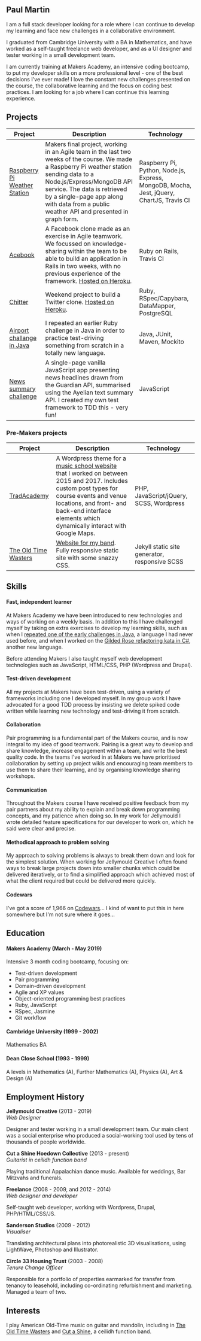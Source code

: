 ## Paul Martin

I am a full stack developer looking for a role where I can continue to develop my learning and face new challenges in a collaborative environment.

I graduated from Cambridge University with a BA in Mathematics, and have worked as a self-taught freelance web developer, and as a UI designer and tester working in a small development team.

I am currently training at Makers Academy, an intensive coding bootcamp, to put my developer skills on a more professional level - one of the best decisions I've ever made! I love the constant new challenges presented on the course, the collaborative learning and the focus on coding best practices. I am looking for a job where I can continue this learning experience.

## Projects

| Project   | Description   | Technology  |
|---|---|---|
| [Raspberry Pi Weather Station](https://github.com/Hives/makers-weather-station) | Makers final project, working in an Agile team in the last two weeks of the course. We made a Raspberry Pi weather station sending data to a Node.js/Express/MongoDB API service. The data is retrieved by a single-page app along with data from a public weather API and presented in graph form. | Raspberry Pi, Python, Node.js, Express, MongoDB, Mocha, Jest, jQuery, ChartJS, Travis CI |
| [Acebook](https://github.com/Hives/acebook-business-logic) | A Facebook clone made as an exercise in Agile teamwork. We focussed on knowledge-sharing within the team to be able to build an application in Rails in two weeks, with no previous experience of the framework. [Hosted on Heroku](https://acebook-business-logic.herokuapp.com/). | Ruby on Rails, Travis CI |
| [Chitter](https://github.com/Hives/chitter-challenge) | Weekend project to build a Twitter clone. [Hosted on Heroku](https://hivemind-chitter.herokuapp.com/).| Ruby, RSpec/Capybara, DataMapper, PostgreSQL |
| [Airport challange in Java](https://github.com/Hives/airport-challenge-java) | I repeated an earlier Ruby challenge in Java in order to practice test-driving something from scratch in a totally new language. | Java, JUnit, Maven, Mockito |
| [News summary challenge](https://github.com/Hives/news-summary-challenge) | A single-page vanilla JavaScript app presenting news headlines drawn from the Guardian API, summarised using the Ayelian text summary API. I created my own test framework to TDD this - very fun! | JavaScript |

### Pre-Makers projects

| Project   | Description   | Technology  |
|---|---|---|
| [TradAcademy](https://github.com/Hives/tradacademy-wordpress-theme-2) | A Wordpress theme for a [music school website](http://tradacademy.co.uk/) that I worked on between 2015 and 2017. Includes custom post types for course events and venue locations, and front- and back-end interface elements which dynamically interact with Google Maps. | PHP, JavaScript/jQuery, SCSS, Wordpress |
| [The Old Time Wasters](https://github.com/Hives/otw-single-page) | [Website for my band](http://theoldtimewasters.com/). Fully responsive static site with some snazzy CSS. | Jekyll static site generator, responsive SCSS |

## Skills

#### Fast, independent learner

At Makers Academy we have been introduced to new technologies and ways of working on a weekly basis. In addition to this I have challenged myself by taking on extra exercises to develop my learning skills, such as when I [repeated one of the early challenges in Java](https://github.com/Hives/airport-challenge-java), a language I had never used before, and when I worked on the [Gilded Rose refactoring kata in C#](https://github.com/Hives/gilded-rose-csharp), another new language.

Before attending Makers I also taught myself web development technologies such as JavaScript, HTML/CSS, PHP (Wordpress and Drupal).

#### Test-driven development

All my projects at Makers have been test-driven, using a variety of frameworks including one I developed myself. In my group work I have advocated for a good TDD process by insisting we delete spiked code written while learning new technology and test-driving it from scratch.

#### Collaboration

Pair programming is a fundamental part of the Makers course, and is now integral to my idea of good teamwork. Pairing is a great way to develop and share knowledge, increase engagement within a team, and write the best quality code. In the teams I've worked in at Makers we have prioritised collaboration by setting up project wikis and encouraging team members to use them to share their learning, and by organising knowledge sharing workshops.

#### Communication

Throughout the Makers course I have received positive feedback from my pair partners about my ability to explain and break down programming concepts, and my patience when doing so. In my work for Jellymould I wrote detailed feature specifications for our developer to work on, which he said were clear and precise.

#### Methodical approach to problem solving

My approach to solving problems is always to break them down and look for the simplest solution. When working for Jellymould Creative I often found ways to break large projects down into smaller chunks which could be delivered iteratively, or to find a simplified approach which achieved most of what the client required but could be delivered more quickly.

#### Codewars

I've got a score of 1,966 on [Codewars](https://www.codewars.com/users/Hives)... I kind of want to put this in here somewhere but I'm not sure where it goes...

## Education

#### Makers Academy (March - May 2019)

Intensive 3 month coding bootcamp, focusing on:
- Test-driven development
- Pair programming
- Domain-driven development
- Agile and XP values
- Object-oriented programming best practices
- Ruby, JavaScript
- RSpec, Jasmine
- Git workflow

#### Cambridge University (1999 - 2002)

Mathematics BA

#### Dean Close School (1993 - 1999)

A levels in Mathematics (A), Further Mathematics (A), Physics (A), Art & Design (A)

## Employment History

**Jellymould Creative** (2013 - 2019)  
*Web Designer*

Designer and tester working in a small development team. Our main client was a social enterprise who produced a social-working tool used by tens of thousands of people worldwide.

**Cut a Shine Hoedown Collective** (2013 - present)  
*Guitarist in ceilidh function band*

Playing traditional Appalachian dance music. Available for weddings, Bar Mitzvahs and funerals.

**Freelance** (2008 - 2009, and 2012 - 2014)  
*Web designer and developer*

Self-taught web developer, working with Wordpress, Drupal, PHP/HTML/CSS/JS.

**Sanderson Studios** (2009 - 2012)  
*Visualiser*  

Translating architectural plans into photorealistic 3D visualisations, using LightWave, Photoshop and Illustrator.

**Circle 33 Housing Trust** (2003 - 2008)  
*Tenure Change Officer*

Responsible for a portfolio of properties earmarked for transfer from tenancy to leasehold, including co-ordinating refurbishment and marketing. Managed a team of two.

## Interests

I play American Old-Time music on guitar and mandolin, including in [The Old Time Wasters](http://theoldtimewasters.com) and [Cut a Shine](http://www.cutashine.co.uk), a ceilidh function band.
